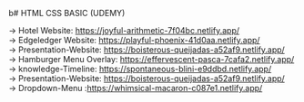 b# HTML CSS BASIC (UDEMY)

-> Hotel Website: https://joyful-arithmetic-7f04bc.netlify.app/ </br>
-> Edgeledger Website: https://playful-phoenix-41d0aa.netlify.app/  </br>
-> Presentation-Website: https://boisterous-queijadas-a52af9.netlify.app/  </br>
-> Hamburger Menu Overlay: https://effervescent-pasca-7cafa2.netlify.app/   </br>
-> knowledge-Timeline: https://spontaneous-blini-e9ddbd.netlify.app/  </br>
-> Presentation-Website: https://boisterous-queijadas-a52af9.netlify.app/  </br>
-> Dropdown-Menu :https://whimsical-macaron-c087e1.netlify.app/  </br>
